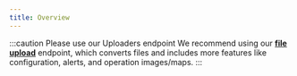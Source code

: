 ```yaml
---
title: Overview
---
```



:::caution Please use our Uploaders endpoint
We recommend using our **[file upload](http://localhost:3000/docs/docs/operations_endpoints#upload-a-file)**
endpoint, which converts files and includes more features like configuration, alerts, and operation images/maps.
:::

